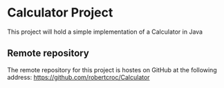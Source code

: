# Calculator Project
This project will hold a simple implementation of a Calculator in Java
## Remote repository
The remote repository for this project is hostes on GitHub at the following address: https://github.com/robertcroc/Calculator
